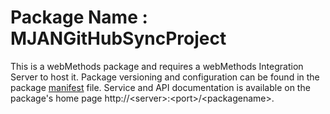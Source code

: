 # Package Name : MJANGitHubSyncProject
This is a webMethods package and requires a webMethods Integration Server to host it. Package versioning and configuration can be found in the package [manifest](./MJANGitHubSyncProject/manifest.v3) file. Service and API documentation is available on the package's home page http://&lt;server&gt;:&lt;port&gt;/&lt;packagename>.